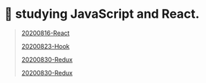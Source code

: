 # :memo: studying JavaScript and React.

> [20200816-React](https://github.com/shin-eunji/koo-study/tree/master/hook-starter)
>
> [20200823-Hook](https://github.com/shin-eunji/koo-study/tree/master/hook-review)
>
> [20200830-Redux](https://github.com/shin-eunji/koo-study/tree/master/redux-starter)
>
> [20200830-Redux](https://github.com/shin-eunji/koo-study/tree/master/redux-review)